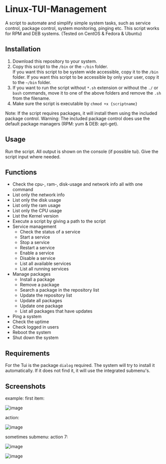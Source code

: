 # Linux-TUI-Management
A script to automate and simplify simple system tasks, such as service control, package control, system monitoring,
pinging etc.
This script works for RPM and DEB systems. (Tested on CentOS & Fedora & Ubuntu)

## Installation
<ol>
<li>Download this repository to your system.</li>
  <li>Copy this script to the <code>/bin</code> or the <code>~/bin</code> folder.</li>
  If you want this script to be system wide accessible, copy it to the <code>/bin</code> folder.
  If you want this script to be accessible by only your user, copy it to the <code>~/bin</code> folder.

  <li>If you want to run the script without <code>*.sh</code> extension or without the <code>./</code> or <code>bash</code> commands, move it to one of the above folders and remove the <code>.sh</code> from the filename.
<li>Make sure the script is executable by <code>chmod +x {scriptname}</code></li>
</ol>

Note: If the script requires packages, it will install them using the included package control.
Warning: The included package control does use the default package managers (RPM: yum & DEB: apt-get).

## Usage

Run the script. All output is shown on the console (if possible tui). 
Give the script input where needed.

## Functions
<ul>
  <li>Check the cpu-, ram-, disk-usage and network info all with one command</li>
  <li>List only the network info</li>
  <li>List only the disk usage</li>
  <li>List only the ram usage</li> 
  <li>List only the CPU usage</li>
  <li>List the Kernel version</li>
  <li>Execute a script by giving a path to the script</li>
  <li>Service management
    <ul>
      <li>Check the status of a service</li>
      <li>Start a service</li>
      <li>Stop a service</li>
      <li>Restart a service</li>
      <li>Enable a service</li>
      <li>Disable a service</li>
      <li>List all available services</li>
      <li>List all running services</li>
    </ul>
  </li>
  <li> Manage packages
    <ul>
      <li>Install a package</li>
      <li>Remove a package</li>
      <li>Search a package in the repository list</li>
      <li>Update the repository list</li>
      <li>Update all packages</li>
      <li>Update one package</li>
      <li>List all packages that have updates</li>
    </ul>
  </li>
  <li>Ping a system</li>
  <li>Check the uptime</li>
  <li>Check logged in users</li>
  <li>Reboot the system</li>
  <li>Shut down the system</li>
</ul>

## Requirements
For the Tui is the package <code>dialog</code> required. The system will try to install it automatically. If it does not find it, it will use the integrated submenu's.

## Screenshots
example: first item:

![image](https://user-images.githubusercontent.com/73343961/120290569-bfaa8700-c2c2-11eb-8953-d4b9679826fe.png)

action:

![image](https://user-images.githubusercontent.com/73343961/120291003-2891ff00-c2c3-11eb-8bf8-0ee41825c5e8.png)

sometimes submenu: action 7:

![image](https://user-images.githubusercontent.com/73343961/120290645-d650de00-c2c2-11eb-82af-a6fe935e611e.png)

![image](https://user-images.githubusercontent.com/73343961/120290609-cb964900-c2c2-11eb-9419-c47a808fd7a5.png)







